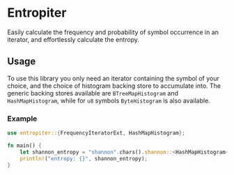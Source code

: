# Entropiter

Easily calculate the frequency and probability of symbol occurrence in an iterator, and effortlessly calculate the entropy.

## Usage

To use this library you only need an iterator containing the symbol of your choice, and the choice of histogram backing store to accumulate into. The generic backing stores available are `BTreeMapHistogram` and `HashMapHistogram`, while for `u8` symbols `ByteHistogram` is also available.

### Example

```rust
use entropiter::{FrequencyIteratorExt, HashMapHistogram};

fn main() {
    let shannon_entropy = "shannon".chars().shannon::<HashMapHistogram<_>>().entropy();
    println!("entropy: {}", shannon_entropy);
}
```
